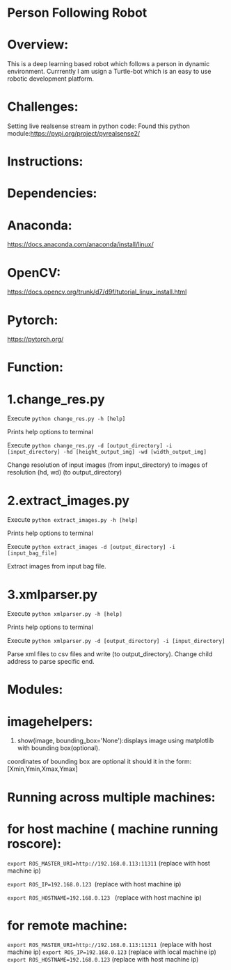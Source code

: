 # Person Following Robot

# Overview:
This is a deep learning based robot which follows a person in dynamic environment. Currrently I am usign a Turtle-bot which is an easy to use robotic development platform.

# Challenges:
Setting live realsense stream in python code:
Found this python module:https://pypi.org/project/pyrealsense2/

# Instructions:

# Dependencies:
# Anaconda:
https://docs.anaconda.com/anaconda/install/linux/
# OpenCV:
https://docs.opencv.org/trunk/d7/d9f/tutorial_linux_install.html
# Pytorch:
https://pytorch.org/

# Function:
# 1.change_res.py
Execute ```python change_res.py -h [help]```

Prints help options to terminal

Execute ```python change_res.py -d [output_directory] -i [input_directory] -hd [height_output_img] -wd [width_output_img]```

Change resolution of input images (from input_directory) to images of resolution (hd, wd) (to output_directory)

# 2.extract_images.py
Execute ```python extract_images.py -h [help]```

Prints help options to terminal

Execute ```python extract_images -d [output_directory] -i [input_bag_file]```

Extract images from input bag file.

# 3.xmlparser.py
Execute ```python xmlparser.py -h [help]```

Prints help options to terminal

Execute ```python xmlparser.py -d [output_directory] -i [input_directory]```

Parse xml files to csv files and write (to output_directory). Change child address to parse specific end.

# Modules:
# imagehelpers:
1. show(image, bounding_box='None'):displays image using matplotlib with bounding box(optional).

coordinates of bounding box are optional it should it in the form:[Xmin,Ymin,Xmax,Ymax]

# Running across multiple machines:
# for host machine ( machine running roscore):
```export ROS_MASTER_URI=http://192.168.0.113:11311``` (replace with host machine ip)

```export ROS_IP=192.168.0.123 ```(replace with host machine ip)

```export ROS_HOSTNAME=192.168.0.123 ``` (replace with host machine ip)

# for remote machine:
```export ROS_MASTER_URI=http://192.168.0.113:11311 ```(replace with host machine ip)
```export ROS_IP=192.168.0.123``` (replace with local machine ip)
```export ROS_HOSTNAME=192.168.0.123``` (replace with host machine ip)

